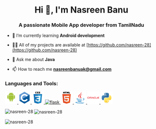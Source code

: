 <h1 align="center">Hi 👋, I'm Nasreen Banu</h1>
<h3 align="center">A passionate Mobile App developer from TamilNadu</h3>

- 🌱 I’m currently learning **Android development**

- 👨‍💻 All of my projects are available at [https://github.com/nasreen-28](https://github.com/nasreen-28)

- 💬 Ask me about **Java**

- 📫 How to reach me **nasreenbanuak@gmail.com**


<h3 align="left">Languages and Tools:</h3>
<p align="left"> <a href="https://developer.android.com" target="_blank"> <img src="https://raw.githubusercontent.com/devicons/devicon/master/icons/android/android-original-wordmark.svg" alt="android" width="40" height="40"/> </a>  <a href="https://www.cprogramming.com/" target="_blank"> <img src="https://raw.githubusercontent.com/devicons/devicon/master/icons/c/c-original.svg" alt="c" width="40" height="40"/> </a>  <a href="https://www.w3schools.com/css/" target="_blank"> <img src="https://raw.githubusercontent.com/devicons/devicon/master/icons/css3/css3-original-wordmark.svg" alt="css3" width="40" height="40"/> </a>  <a href="https://flask.palletsprojects.com/" target="_blank"> <img src="https://www.vectorlogo.zone/logos/pocoo_flask/pocoo_flask-icon.svg" alt="flask" width="40" height="40"/> </a> <a href="https://www.w3.org/html/" target="_blank"> <img src="https://raw.githubusercontent.com/devicons/devicon/master/icons/html5/html5-original-wordmark.svg" alt="html5" width="40" height="40"/> </a> <a href="https://www.java.com" target="_blank"> <img src="https://raw.githubusercontent.com/devicons/devicon/master/icons/java/java-original.svg" alt="java" width="40" height="40"/> </a>  <a href="https://www.oracle.com/" target="_blank"> <img src="https://raw.githubusercontent.com/devicons/devicon/master/icons/oracle/oracle-original.svg" alt="oracle" width="40" height="40"/> </a> <a href="https://www.python.org" target="_blank"> <img src="https://raw.githubusercontent.com/devicons/devicon/master/icons/python/python-original.svg" alt="python" width="40" height="40"/> </a> </p>

<p><img align="left" src="https://github-readme-stats.vercel.app/api/top-langs?username=nasreen-28&show_icons=true&locale=en&layout=compact" alt="nasreen-28" /></p>

<p>&nbsp;<img align="center" src="https://github-readme-stats.vercel.app/api?username=nasreen-28&show_icons=true&locale=en" alt="nasreen-28" /></p>

<p><img align="center" src="https://github-readme-streak-stats.herokuapp.com/?user=nasreen-28&" alt="nasreen-28" /></p>
